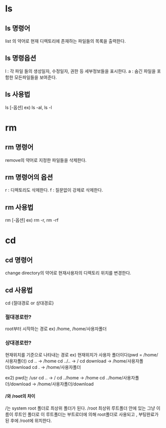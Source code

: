 # ls

## ls 명령어
list 의 약어로 현재 디렉토리에 존재하는 파일들의 목록을 출력한다.

## ls 명령옵션 
l : 각 파일 들의 생성일자, 수정일자, 권한 등 세부정보들을 표시한다.
a : 숨긴 파일을 포함한 모든파일들을 보여준다.

## ls 사용법
ls [-옵션] 
ex) ls -al, ls -l



# rm 

## rm 명령어
remove의 약어로 지정한 파일들을 삭제한다.

## rm 명령어의 옵션
r : 디렉토리도 삭제한다.
f : 질문없이 강제로 삭제한다.

## rm 사용법
rm [-옵션]
ex) rm -r, rm -rf



# cd

## cd 명령어
change directory의 약어로 현재사용자의 디렉토리 위치를 변경한다.

## cd 사용법
cd {절대경로 or 상대경로}

### 절대경로란?
root부터 시작하는 경로
ex) /home, /home/사용자폴더

### 상대경로란?
현재위치를 기준으로 나타내는 경로
ex) 현재위치가 사용자 폴더이다(pwd = /home/사용자폴더)
cd .. -> /home
cd ../.. -> /
cd download -> /home/사용자폴더/download
cd . -> /home/사용자폴더

ex2) pwd는 /usr
cd .. -> /
cd ../home -> /home
cd ../home/사용자폴더/download -> /home/사용자폴더/download

#### /와 /root의 차이
/는 system root 폴더로 최상위 폴더가 된다.
/root 최상위 루트폴더 안에 있는 그냥 이름이 루트인 폴더로 이 루트폴더는 부트로더에 의해 root폴더로 사용되고 , 부팅완료가 된 후에 /root에 위치한다.
